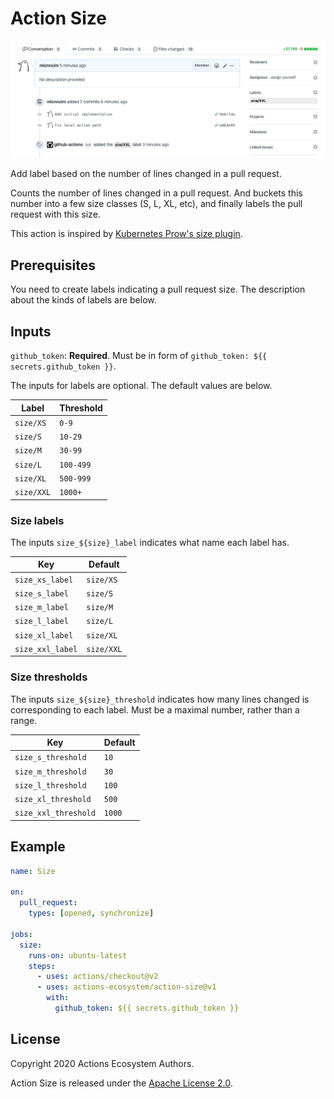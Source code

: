 # Action Size

![screenshot](./docs/assets/screenshot.png)

Add label based on the number of lines changed in a pull request.

Counts the number of lines changed in a pull request.
And buckets this number into a few size classes (S, L, XL, etc), and finally labels the pull request with this size.

This action is inspired by [Kubernetes Prow's size plugin](https://prow.k8s.io/plugins).

## Prerequisites

You need to create labels indicating a pull request size.
The description about the kinds of labels are below.

## Inputs

`github_token`: **Required**. Must be in form of `github_token: ${{ secrets.github_token }}`.

The inputs for labels are optional. The default values are below.

|   Label    | Threshold |
| ---------- | --------- |
| `size/XS`  | `0-9`     |
| `size/S`   | `10-29`   |
| `size/M`   | `30-99`   |
| `size/L`   | `100-499` |
| `size/XL`  | `500-999` |
| `size/XXL` | `1000+`   |

### Size labels

The inputs `size_${size}_label` indicates what name each label has.

|       Key        |  Default   |
| ---------------- | ---------- |
| `size_xs_label`  | `size/XS`  |
| `size_s_label`   | `size/S`   |
| `size_m_label`   | `size/M`   |
| `size_l_label`   | `size/L`   |
| `size_xl_label`  | `size/XL`  |
| `size_xxl_label` | `size/XXL` |

### Size thresholds

The inputs `size_${size}_threshold` indicates how many lines changed is corresponding to each label.
Must be a maximal number, rather than a range.

|         Key          | Default |
| -------------------- | ------- |
| `size_s_threshold`   | `10`    |
| `size_m_threshold`   | `30`    |
| `size_l_threshold`   | `100`   |
| `size_xl_threshold`  | `500`   |
| `size_xxl_threshold` | `1000`  |

## Example

```yaml
name: Size

on:
  pull_request:
    types: [opened, synchronize]

jobs:
  size:
    runs-on: ubuntu-latest
    steps:
      - uses: actions/checkout@v2
      - uses: actions-ecosystem/action-size@v1
        with:
          github_token: ${{ secrets.github_token }}
```

## License

Copyright 2020 Actions Ecosystem Authors.

Action Size is released under the [Apache License 2.0](./LICENSE).
